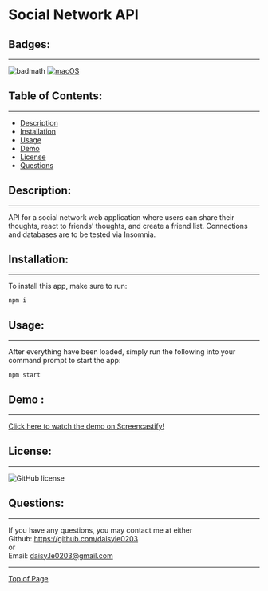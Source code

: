# Social Network API

## Badges:
---

![badmath](https://img.shields.io/github/languages/top/lernantino/badmath)
[![macOS](https://svgshare.com/i/ZjP.svg)](https://svgshare.com/i/ZjP.svg)

## Table of Contents:

---

- [Description](#description)
- [Installation](#installation)
- [Usage](#usage)
- [Demo](#demo)
- [License](#license)
- [Questions](#questions)

## Description:

---

API for a social network web application where users can share their thoughts, react to friends’ thoughts, and create a friend list. Connections and databases are to be tested via Insomnia.

## Installation:

---

To install this app, make sure to run:
```
npm i
```

## Usage:

---

After everything have been loaded, simply run the following into your command prompt to start the app:
```
npm start
```
## Demo :

---
[Click here to watch the demo on Screencastify!](https://drive.google.com/file/d/1EbSMsSYcyr0RTq2La5wsYER13MjQdP6S/view?usp=sharing)

## License:

---

![GitHub license](https://img.shields.io/github/license/Naereen/StrapDown.js.svg)


## Questions:

---

If you have any questions, you may contact me at either <br>
Github: https://github.com/daisyle0203
<br>
or
<br>
Email: daisy.le0203@gmail.com

---

[Top of Page](#social-network-api)